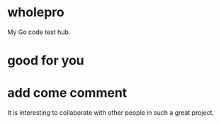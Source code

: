 # wholepro
My Go code test hub.
# good for you
# add come comment
It is interesting to collaborate with other people in such a great project.

